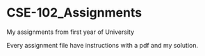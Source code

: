 # CSE-102_Assignments
My assignments from first year of University

Every assignment file have instructions with a pdf and my solution.
